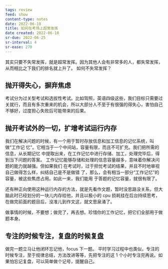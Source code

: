 ```yaml
---
tags: review
feed: show
content-type: notes
date: 2022-06-18
title: 如何在考场上超常发挥
date created: 2022-06-18
sr-due: 2022-06-25
sr-interval: 4
sr-ease: 270
---
```

其实只要不失常发挥，就是超常发挥。因为其他人会有非常多的人，都失常发挥，从而相比之下我们的排名就上升了。
如何不失常发挥？

## 抛开得失心，摒弃焦虑

考试分为过关型考试和选拔性考试。比如驾照，英语四级这些，我们目标只需要过关就行，而且有多次重来的机会，所以大部分人不至于有很强的得失心，害怕自己不够好，过度担心失败后可能带来的后果。

## 抛开考试外的一切，扩增考试运行内存

我们在解决问题的时候，有一个用于暂时存放信息和加工信息的记忆系统，叫做“工作记 忆”。它相当于一个中间站，容量有限，而且不可扩充。我们把所需的信息，从长期记忆 中提取出来，在工作记忆中进行存储、加工，处理完毕后，得到当下问题的答案。 工作记忆能够存储和处理的信息容量越多，意味着你解决问题的能力就越强。但如果我们 在考试时，过于担忧考试的结果，并且不时地审视自己做得怎么样，纠结自己是不是做错 了，那么，会有相当一部分“工作记忆”的容量，被这些焦虑占用。如此一来，我们能用 于答题的记忆容量，就很有限了。

还有种正向使用这种运行内存的方法，就是先看作文题，暂时没思路没关系，但大脑此时已经划分的一块儿内存给他，并且以极小的 cpu 损耗挂在后台持续思考，在做完前面的题目后，没准儿到作文这，就文思泉涌了。

做事情的时候，不要想；做完了，再去想。珍惜你的工作记忆，把它们全部用于做 题本身。

## 专注的时候专注，复盘的时候复盘

做完一题立马让他闭环忘记他，focus 下一题。
平时学习过程中也类似，专注的时候专注，至于规律总结，方法改进等等，先把专注的这 1 个小时专注完再说。如果怕忘记复盘，可以简单做个记号，提醒自己。
